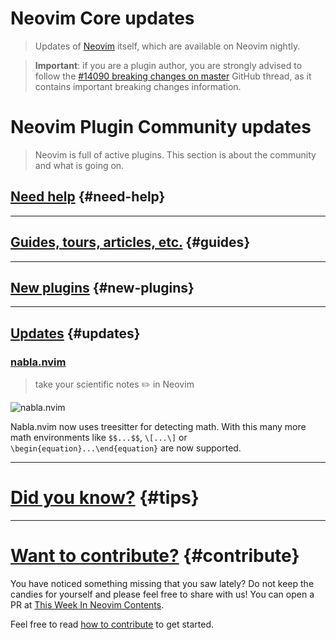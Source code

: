 # Neovim Core updates

> Updates of [Neovim](https://neovim.org) itself, which are available on Neovim nightly.

> **Important**: if you are a plugin author, you are strongly advised to follow the
> [#14090 breaking changes on master](https://github.com/neovim/neovim/issues/14090) GitHub thread, as it contains
> important breaking changes information.

# Neovim Plugin Community updates

> Neovim is full of active plugins. This section is about the community and what is going on.

## [Need help](#need-help) {#need-help}

---

## [Guides, tours, articles, etc.](#guides) {#guides}

---

## [New plugins](#new-plugins) {#new-plugins}

---

## [Updates](#updates) {#updates}

<h3 id="nabla.nvim">
  <a href="#nabla.nvim">
    <span class="icon-text">
      <span class="icon">
        <i class="fa-solid fa-book"></i>
      </span>
      <span>nabla.nvim</span>
    </span>
  </a>
</h3>

> take your scientific notes ✏️ in Neovim

![nabla.nvim](https://user-images.githubusercontent.com/81827001/194756772-cc8c5c33-caba-4bf5-9db4-ac562e97dbe8.png)

Nabla.nvim now uses treesitter for detecting math.
With this many more math environments like `$$...$$`, `\[...\]` or `\begin{equation}...\end{equation}` are now supported.

---

# [Did you know?](#tips) {#tips}

---

# [Want to contribute?](#contribute) {#contribute}

You have noticed something missing that you saw lately? Do not keep the candies for yourself and please feel free to
share with us! You can open a PR at [This Week In Neovim Contents](https://github.com/phaazon/this-week-in-neovim-contents).

Feel free to read [how to contribute](https://github.com/phaazon/this-week-in-neovim-contents#how-to-contribute)
to get started.
